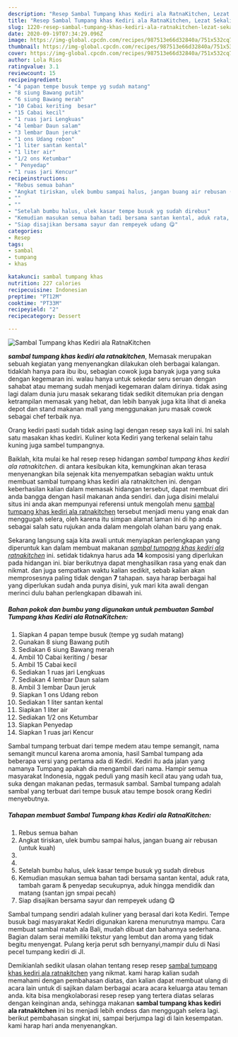```yaml
---
description: "Resep Sambal Tumpang khas Kediri ala RatnaKitchen, Lezat Sekali"
title: "Resep Sambal Tumpang khas Kediri ala RatnaKitchen, Lezat Sekali"
slug: 1220-resep-sambal-tumpang-khas-kediri-ala-ratnakitchen-lezat-sekali
date: 2020-09-19T07:34:29.096Z
image: https://img-global.cpcdn.com/recipes/987513e66d32840a/751x532cq70/sambal-tumpang-khas-kediri-ala-ratnakitchen-foto-resep-utama.jpg
thumbnail: https://img-global.cpcdn.com/recipes/987513e66d32840a/751x532cq70/sambal-tumpang-khas-kediri-ala-ratnakitchen-foto-resep-utama.jpg
cover: https://img-global.cpcdn.com/recipes/987513e66d32840a/751x532cq70/sambal-tumpang-khas-kediri-ala-ratnakitchen-foto-resep-utama.jpg
author: Lola Rios
ratingvalue: 3.1
reviewcount: 15
recipeingredient:
- "4 papan tempe busuk tempe yg sudah matang"
- "8 siung Bawang putih"
- "6 siung Bawang merah"
- "10 Cabai keriting  besar"
- "15 Cabai kecil"
- "1 ruas jari Lengkuas"
- "4 lembar Daun salam"
- "3 lembar Daun jeruk"
- "1 ons Udang rebon"
- "1 liter santan kental"
- "1 liter air"
- "1/2 ons Ketumbar"
- " Penyedap"
- "1 ruas jari Kencur"
recipeinstructions:
- "Rebus semua bahan"
- "Angkat tiriskan, ulek bumbu sampai halus, jangan buang air rebusan (untuk kuah)"
- ""
- ""
- "Setelah bumbu halus, ulek kasar tempe busuk yg sudah direbus"
- "Kemudian masukan semua bahan tadi bersama santan kental, aduk rata, tambah garam &amp; penyedap secukupnya, aduk hingga mendidik dan matang (santan jgn smpai pecah)"
- "Siap disajikan bersama sayur dan rempeyek udang 😋"
categories:
- Resep
tags:
- sambal
- tumpang
- khas

katakunci: sambal tumpang khas 
nutrition: 227 calories
recipecuisine: Indonesian
preptime: "PT12M"
cooktime: "PT33M"
recipeyield: "2"
recipecategory: Dessert

---
```



![Sambal Tumpang khas Kediri ala RatnaKitchen](https://img-global.cpcdn.com/recipes/987513e66d32840a/751x532cq70/sambal-tumpang-khas-kediri-ala-ratnakitchen-foto-resep-utama.jpg)

<b><i>sambal tumpang khas kediri ala ratnakitchen</i></b>, Memasak merupakan sebuah kegiatan yang menyenangkan dilakukan oleh berbagai kalangan. tidaklah hanya para ibu ibu, sebagian cowok juga banyak juga yang suka dengan kegemaran ini. walau hanya untuk sekedar seru seruan dengan sahabat atau memang sudah menjadi kegemaran dalam dirinya. tidak asing lagi dalam dunia juru masak sekarang tidak sedikit ditemukan pria dengan ketrampilan memasak yang hebat, dan lebih banyak juga kita lihat di aneka depot dan stand makanan mall yang menggunakan juru masak cowok sebagai chef terbaik nya.

Orang kediri pasti sudah tidak asing lagi dengan resep saya kali ini. Ini salah satu masakan khas kediri. Kuliner kota Kediri yang terkenal selain tahu kuning juga sambel tumpangnya.

Baiklah, kita mulai ke hal resep resep hidangan <i>sambal tumpang khas kediri ala ratnakitchen</i>. di antara kesibukan kita, kemungkinan akan terasa menyenangkan bila sejenak kita menyempatkan sebagian waktu untuk membuat sambal tumpang khas kediri ala ratnakitchen ini. dengan keberhasilan kalian dalam memasak hidangan tersebut, dapat membuat diri anda bangga dengan hasil makanan anda sendiri. dan juga disini melalui situs ini anda akan mempunyai referensi untuk mengolah menu <u>sambal tumpang khas kediri ala ratnakitchen</u> tersebut menjadi menu yang enak dan menggugah selera, oleh karena itu simpan alamat laman ini di hp anda sebagai salah satu rujukan anda dalam mengolah olahan baru yang enak.


Sekarang langsung saja kita awali untuk menyiapkan perlengkapan yang diperuntuk kan dalam membuat makanan <u><i>sambal tumpang khas kediri ala ratnakitchen</i></u> ini. setidak tidaknya harus ada <b>14</b> komposisi yang diperlukan pada hidangan ini. biar berikutnya dapat menghasilkan rasa yang enak dan nikmat. dan juga sempatkan waktu kalian sedikit, sebab kalian akan memprosesnya paling tidak dengan <b>7</b> tahapan. saya harap berbagai hal yang diperlukan sudah anda punya disini, yuk mari kita awali dengan merinci dulu bahan perlengkapan dibawah ini.

<!--inarticleads1-->

##### Bahan pokok dan bumbu yang digunakan untuk pembuatan Sambal Tumpang khas Kediri ala RatnaKitchen:

1. Siapkan 4 papan tempe busuk (tempe yg sudah matang)
1. Gunakan 8 siung Bawang putih
1. Sediakan 6 siung Bawang merah
1. Ambil 10 Cabai keriting / besar
1. Ambil 15 Cabai kecil
1. Sediakan 1 ruas jari Lengkuas
1. Sediakan 4 lembar Daun salam
1. Ambil 3 lembar Daun jeruk
1. Siapkan 1 ons Udang rebon
1. Sediakan 1 liter santan kental
1. Siapkan 1 liter air
1. Sediakan 1/2 ons Ketumbar
1. Siapkan  Penyedap
1. Siapkan 1 ruas jari Kencur


Sambal tumpang terbuat dari tempe medem atau tempe semangit, nama semangit muncul karena aroma amonia, hasil Sambal tumpang ada beberapa versi yang pertama ada di Kediri. Kediri itu ada jalan yang namanya Tumpang apakah dia mengambil dari nama. Hampir semua masyarakat Indonesia, nggak peduli yang masih kecil atau yang udah tua, suka dengan makanan pedas, termasuk sambal. Sambal tumpang adalah sambal yang terbuat dari tempe busuk atau tempe bosok orang Kediri menyebutnya. 

<!--inarticleads2-->

##### Tahapan membuat Sambal Tumpang khas Kediri ala RatnaKitchen:

1. Rebus semua bahan
1. Angkat tiriskan, ulek bumbu sampai halus, jangan buang air rebusan (untuk kuah)
1. 
1. 
1. Setelah bumbu halus, ulek kasar tempe busuk yg sudah direbus
1. Kemudian masukan semua bahan tadi bersama santan kental, aduk rata, tambah garam &amp; penyedap secukupnya, aduk hingga mendidik dan matang (santan jgn smpai pecah)
1. Siap disajikan bersama sayur dan rempeyek udang 😋


Sambal tumpang sendiri adalah kuliner yang berasal dari kota Kediri. Tempe busuk bagi masyarakat Kediri digunakan karena menurutnya mampu. Cara membuat sambal matah ala Bali, mudah dibuat dan bahannya sederhana. Bagian dalam serai memiliki tekstur yang lembut dan aroma yang tidak begitu menyengat. Pulang kerja perut sdh bernyanyi,mampir dulu di Nasi pecel tumpang kediri di Jl. 

Demikianlah sedikit ulasan olahan tentang resep resep <u>sambal tumpang khas kediri ala ratnakitchen</u> yang nikmat. kami harap kalian sudah memahami dengan pembahasan diatas, dan kalian dapat membuat ulang di acara lain untuk di sajikan dalam berbagai acara acara keluarga atau teman anda. kita bisa mengkolaborasi resep resep yang tertera diatas selaras dengan keinginan anda, sehingga makanan <b>sambal tumpang khas kediri ala ratnakitchen</b> ini bs menjadi lebih endess dan menggugah selera lagi. berikut pembahasan singkat ini, sampai berjumpa lagi di lain kesempatan. kami harap hari anda menyenangkan.
